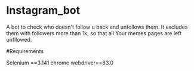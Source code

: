 # Instagram_bot
A bot to check who doesn't follow u back and unfollows them.
It excludes them with followers more than 1k, so that all Your memes pages are left unfllowed.

#Requirements

Selenium ==3.141
chrome webdriver==83.0
